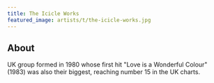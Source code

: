 ```yaml
---
title: The Icicle Works
featured_image: artists/t/the-icicle-works.jpg
---
```

## About

UK group formed in 1980 whose first hit "Love is a Wonderful Colour" (1983) was also their biggest, reaching number 15 in the UK charts.
